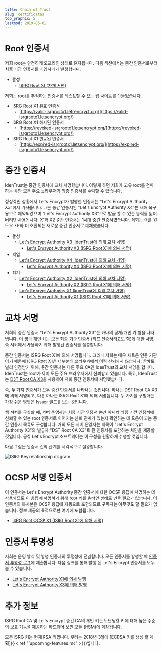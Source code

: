 ```yaml
---
title: Chain of Trust
slug: certificates
top_graphic: 5
lastmod: 2019-05-01
---
```


# Root 인증서

저희 root는 안전하게 오프라인 상태로 유지됩니다. 다음 섹션에서는 중간 인증서로부터 최종 기관 인증서를 가입자에게 발행합니다.

* 활성
  * [ISRG Root X1 (자체 서명)](/certs/isrgrootx1.pem.txt)

저희는 root를 추적하는 인증서를 테스트할 수 있는 웹 사이트를 만들었습니다.

* ISRG Root X1 유효 인증서
  * [https://valid-isrgrootx1.letsencrypt.org/](https://valid-isrgrootx1.letsencrypt.org/)
* ISRG Root X1 해지된 인증서
  * [https://revoked-isrgrootx1.letsencrypt.org/](https://revoked-isrgrootx1.letsencrypt.org/)
* ISRG Root X1 만료된 인증서
  * [https://expired-isrgrootx1.letsencrypt.org/](https://expired-isrgrootx1.letsencrypt.org/)

# 중간 인증서

IdenTrust는 중간 인증서에 교차 서명했습니다. 이렇게 하면 저희가 고유 root를 전파하는 동안 모든 주요 브라우저가 최종 인증서를 수락할 수 있습니다.

정상적인 상황에서 Let's Encrypt가 발행한 인증서는 "Let's Encrypt Authority X3"에서 가져옵니다. 다른 중간 인증서인 "Let's Encrypt Authority X4"는 재해 복구용으로 예약되었으며 "Let's Encrypt Authority X3"으로 발급 할 수 있는 능력을 잃어버리면 사용됩니다. X1과 X2 중간 인증서는 1세대 중간 인증서였습니다. 저희는 이를 윈도우 XP와 더 호환되는 새로운 중간 인증서로 대체했습니다.

* 활성
  * [Let's Encrypt Authority X3 (IdenTrust에 의해 교차 서명)](/certs/lets-encrypt-x3-cross-signed.pem.txt)
    * [Let's Encrypt Authority X3 (ISRG Root X1에 의해 서명)](/certs/letsencryptauthorityx3.pem.txt)
* 백업
  * [Let's Encrypt Authority X4 (IdenTrust에 의해 교차 서명)](/certs/lets-encrypt-x4-cross-signed.pem.txt)
    * [Let's Encrypt Authority X4 (ISRG Root X1에 의해 서명)](/certs/letsencryptauthorityx4.pem.txt)
* 폐기
  * [Let's Encrypt Authority X2 (IdenTrust에 의해 교차 서명)](/certs/lets-encrypt-x2-cross-signed.pem.txt)
    * [Let's Encrypt Authority X2 (ISRG Root X1에 의해 서명)](/certs/letsencryptauthorityx2.pem.txt)
  * [Let's Encrypt Authority X1 (IdenTrust에 의해 교차 서명)](/certs/lets-encrypt-x1-cross-signed.pem.txt)
    * [Let's Encrypt Authority X1 (ISRG Root X1에 의해 서명)](/certs/letsencryptauthorityx1.pem.txt)

# 교차 서명

저희의 중간 인증서 "Let's Encrypt Authority X3"는 하나의 공개/개인 키 쌍을 나타냅니다. 이 쌍의 개인 키는 모든 최종 기관 인증서 (리프 인증서라고도 함)에 대한 서명, 즉 서버에서 사용하기 위해 발행된 인증서를 생성합니다.

중간 인증서는 ISRG Root X1에 의해 서명됩니다. 그러나 저희는 매우 새로운 인증 기관이기 때문에 ISRG Root X1은 대부분의 브라우저에서 아직 신뢰되지 않습니다. 곧바로 널리 인정받기 위해, 중간 인증서는 다른 주요 CA인 IdenTrust와 교차 서명을 합니다. IdenTrust는 root가 이미 모든 주요 브라우저에서 신뢰받고 있습니다. 특히, IdenTrust는 [DST Root CA X3](https://www.identrust.com/certificates/trustid/root-download-x3.html)을 사용하여 저희 중간 인증서에 서명했습니다.

즉, 두 가지 인증서가 모두 중간 인증서를 나타내는 것입니다. 하나는 DST Root CA X3에 의해 서명되고, 다른 하나는 ISRG Root X1에 의해 서명됩니다. 두 가지를 구별하는 가장 쉬운 방법은 Issuer 필드를 보는 것입니다.

웹 서버를 구성할 때, 서버 운영자는 최종 기관 인증서 뿐만 아니라 최종 기관 인증서에 신뢰할 수 있는 root 인증서로 이어지는 신뢰 관계가 있는지 확인하는 데 도움이 되는 중간 인증서 목록도 구성합니다. 거의 모든 서버 운영자는 제목이 "Let's Encrypt Authority X3"와 발급자 "DST Root CA X3"로 된 인증서를 포함하는 체인을 제공할 것입니다. 공식 Let's Encrypt 소프트웨어는 이 구성을 원활하게 수행할 것입니다.

다음 그림은 인증서 간의 관계를 시각적으로 설명합니다.

<img src="/certs/isrg-keys.png" alt="ISRG Key relationship diagram">

# OCSP 서명 인증서

이 인증서는 Let's Encrypt Authority 중간 인증서에 대한 OCSP 응답에 서명하는 데 사용되므로 이 응답에 서명하기 위해 root 키를 온라인 상태로 만들 필요가 없습니다. 이 인증서의 복사본은 OCSP 응답에 자동으로 포함되므로 구독자는 아무것도 할 필요가 없습니다. 정보 제공의 목적으로만 여기에 포함됩니다.

* [ISRG Root OCSP X1 (ISRG Root X1에 의해 서명)](/certs/isrg-root-ocsp-x1.pem.txt)

# 인증서 투명성

저희는 운영 방식 및 발행 인증서의 투명성에 전념합니다. 모든 인증서를 발행할 때 [인증서 투명성 로그](https://www.certificate-transparency.org/)에 제출합니다. 다음 링크를 통해 발행 된 Let's Encrypt 인증서를 모두 볼 수 있습니다.

* [Let's Encrypt Authority X1에 의해 발행](https://crt.sh/?Identity=%25&iCAID=7395)
* [Let's Encrypt Authority X3에 의해 발행](https://crt.sh/?Identity=%25&iCAID=16418)

# 추가 정보

ISRG Root CA 및 Let's Encrypt 중간 CA의 개인 키는 도난당한 키에 대해 높은 수준의 보호 기능을 제공하는 하드웨어 보안 모듈 (HSM)에 저장됩니다.

모든 ISRG 키는 현재 RSA 키입니다. 우리는 2018년 3월에 [ECDSA 키를 생성 할 계획]({{< ref "/upcoming-features.md" >}})입니다.
